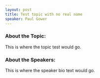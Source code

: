 ```yaml
---
layout: post
title: Test topic with no real name
speaker: Paul Gower
---
```


### About the Topic: 
This is where the topic test would go.

### About the Speakers:
This is where the speaker bio text would go.
